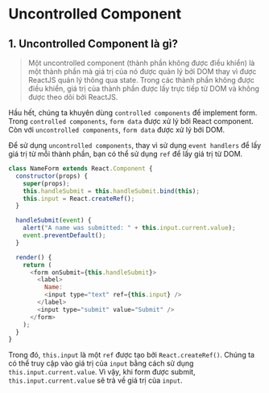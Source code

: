 # Uncontrolled Component

## 1. Uncontrolled Component là gì?

> Một uncontrolled component (thành phần không được điều khiển) là một thành phần mà giá trị của nó được quản lý bởi DOM thay vì được ReactJS quản lý thông qua state. Trong các thành phần không được điều khiển, giá trị của thành phần được lấy trực tiếp từ DOM và không được theo dõi bởi ReactJS.

Hầu hết, chúng ta khuyên dùng `controlled components` để implement form. Trong `controlled components`, `form data` được xử lý bởi React component. Còn với `uncontrolled components`, `form data` được xử lý bởi DOM.

Để sử dụng `uncontrolled components`, thay vì sử dụng `event handlers` để lấy giá trị từ mỗi thành phần, bạn có thể sử dụng `ref` để lấy giá trị từ DOM.

```js
class NameForm extends React.Component {
  constructor(props) {
    super(props);
    this.handleSubmit = this.handleSubmit.bind(this);
    this.input = React.createRef();
  }

  handleSubmit(event) {
    alert("A name was submitted: " + this.input.current.value);
    event.preventDefault();
  }

  render() {
    return (
      <form onSubmit={this.handleSubmit}>
        <label>
          Name:
          <input type="text" ref={this.input} />
        </label>
        <input type="submit" value="Submit" />
      </form>
    );
  }
}
```

Trong đó, `this.input` là một `ref` được tạo bởi `React.createRef()`. Chúng ta có thể truy cập vào giá trị của `input` bằng cách sử dụng `this.input.current.value`. Vì vậy, khi form được submit, `this.input.current.value` sẽ trả về giá trị của `input`.
